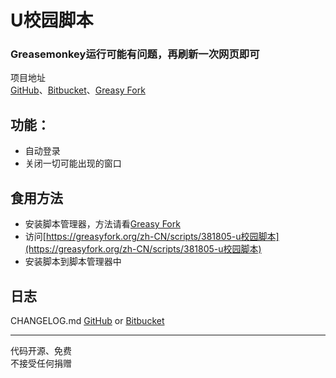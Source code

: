 # U校园脚本  
### Greasemonkey运行可能有问题，再刷新一次网页即可
项目地址  
[GitHub](https://github.com/Brush-JIM/UXiaoYuan-Unipus)、[Bitbucket](https://bitbucket.org/Brush-JIM/uxiaoyuan-unipus/)、[Greasy Fork](https://greasyfork.org/zh-CN/scripts/381805-u校园脚本)  

## 功能：
* 自动登录
* 关闭一切可能出现的窗口
  
## 食用方法
* 安装脚本管理器，方法请看[Greasy Fork](https://greasyfork.org/zh-CN)
* 访问[https://greasyfork.org/zh-CN/scripts/381805-u校园脚本](https://greasyfork.org/zh-CN/scripts/381805-u校园脚本)  
* 安装脚本到脚本管理器中  

## 日志
CHANGELOG.md [GitHub](https://github.com/Brush-JIM/UXiaoYuan-Unipus/blob/master/CHANGELOG.md) or [Bitbucket](https://bitbucket.org/Brush-JIM/uxiaoyuan-unipus/src/master/CHANGELOG.md?fileviewer=file-view-default)  

---
代码开源、免费  
不接受任何捐赠  
